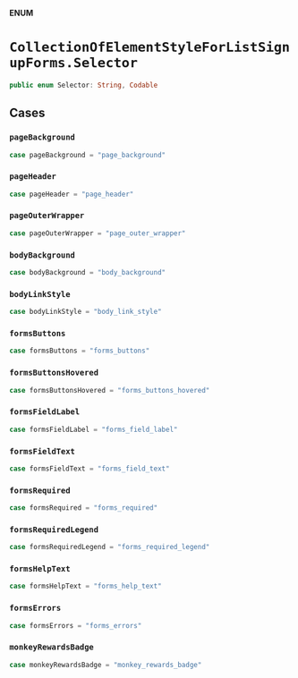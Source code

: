 **ENUM**

# `CollectionOfElementStyleForListSignupForms.Selector`

```swift
public enum Selector: String, Codable
```

## Cases
### `pageBackground`

```swift
case pageBackground = "page_background"
```

### `pageHeader`

```swift
case pageHeader = "page_header"
```

### `pageOuterWrapper`

```swift
case pageOuterWrapper = "page_outer_wrapper"
```

### `bodyBackground`

```swift
case bodyBackground = "body_background"
```

### `bodyLinkStyle`

```swift
case bodyLinkStyle = "body_link_style"
```

### `formsButtons`

```swift
case formsButtons = "forms_buttons"
```

### `formsButtonsHovered`

```swift
case formsButtonsHovered = "forms_buttons_hovered"
```

### `formsFieldLabel`

```swift
case formsFieldLabel = "forms_field_label"
```

### `formsFieldText`

```swift
case formsFieldText = "forms_field_text"
```

### `formsRequired`

```swift
case formsRequired = "forms_required"
```

### `formsRequiredLegend`

```swift
case formsRequiredLegend = "forms_required_legend"
```

### `formsHelpText`

```swift
case formsHelpText = "forms_help_text"
```

### `formsErrors`

```swift
case formsErrors = "forms_errors"
```

### `monkeyRewardsBadge`

```swift
case monkeyRewardsBadge = "monkey_rewards_badge"
```
